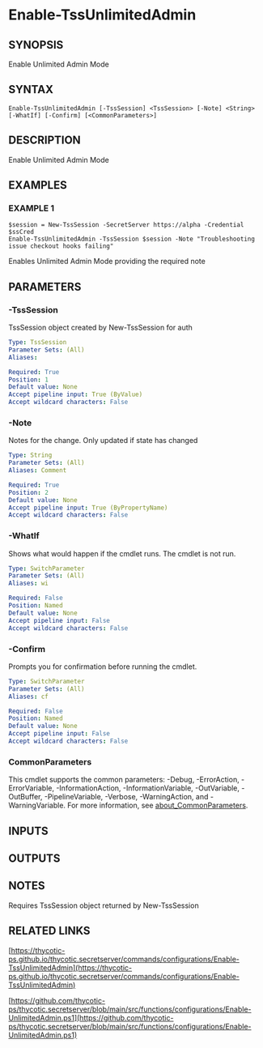 # Enable-TssUnlimitedAdmin

## SYNOPSIS
Enable Unlimited Admin Mode

## SYNTAX

```
Enable-TssUnlimitedAdmin [-TssSession] <TssSession> [-Note] <String> [-WhatIf] [-Confirm] [<CommonParameters>]
```

## DESCRIPTION
Enable Unlimited Admin Mode

## EXAMPLES

### EXAMPLE 1
```
$session = New-TssSession -SecretServer https://alpha -Credential $ssCred
Enable-TssUnlimitedAdmin -TssSession $session -Note "Troubleshooting issue checkout hooks failing"
```

Enables Unlimited Admin Mode providing the required note

## PARAMETERS

### -TssSession
TssSession object created by New-TssSession for auth

```yaml
Type: TssSession
Parameter Sets: (All)
Aliases:

Required: True
Position: 1
Default value: None
Accept pipeline input: True (ByValue)
Accept wildcard characters: False
```

### -Note
Notes for the change.
Only updated if state has changed

```yaml
Type: String
Parameter Sets: (All)
Aliases: Comment

Required: True
Position: 2
Default value: None
Accept pipeline input: True (ByPropertyName)
Accept wildcard characters: False
```

### -WhatIf
Shows what would happen if the cmdlet runs.
The cmdlet is not run.

```yaml
Type: SwitchParameter
Parameter Sets: (All)
Aliases: wi

Required: False
Position: Named
Default value: None
Accept pipeline input: False
Accept wildcard characters: False
```

### -Confirm
Prompts you for confirmation before running the cmdlet.

```yaml
Type: SwitchParameter
Parameter Sets: (All)
Aliases: cf

Required: False
Position: Named
Default value: None
Accept pipeline input: False
Accept wildcard characters: False
```

### CommonParameters
This cmdlet supports the common parameters: -Debug, -ErrorAction, -ErrorVariable, -InformationAction, -InformationVariable, -OutVariable, -OutBuffer, -PipelineVariable, -Verbose, -WarningAction, and -WarningVariable. For more information, see [about_CommonParameters](http://go.microsoft.com/fwlink/?LinkID=113216).

## INPUTS

## OUTPUTS

## NOTES
Requires TssSession object returned by New-TssSession

## RELATED LINKS

[https://thycotic-ps.github.io/thycotic.secretserver/commands/configurations/Enable-TssUnlimitedAdmin](https://thycotic-ps.github.io/thycotic.secretserver/commands/configurations/Enable-TssUnlimitedAdmin)

[https://github.com/thycotic-ps/thycotic.secretserver/blob/main/src/functions/configurations/Enable-UnlimitedAdmin.ps1](https://github.com/thycotic-ps/thycotic.secretserver/blob/main/src/functions/configurations/Enable-UnlimitedAdmin.ps1)

